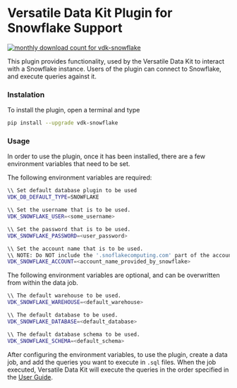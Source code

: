 # Versatile Data Kit Plugin for Snowflake Support

<a href="https://pypistats.org/packages/vdk-snowflake" alt="Monthly Downloads">
        <img src="https://img.shields.io/pypi/dm/vdk-snowflake.svg" alt="monthly download count for vdk-snowflake"></a>

This plugin provides functionality, used by the Versatile Data Kit
to interact with a Snowflake instance. Users of the plugin can connect to
Snowflake, and execute queries against it.

### Instalation

To install the plugin, open a terminal and type
```bash
pip install --upgrade vdk-snowflake
```

### Usage

In order to use the plugin, once it has been installed, there are a few environment variables that need to be set.

The following environment variables are required:

```bash
\\ Set default database plugin to be used
VDK_DB_DEFAULT_TYPE=SNOWFLAKE

\\ Set the username that is to be used.
VDK_SNOWFLAKE_USER=<some_username>

\\ Set the password that is to be used.
VDK_SNOWFLAKE_PASSWORD=<user_password>

\\ Set the account name that is to be used.
\\ NOTE: Do NOT include the '.snoflakecomputing.com' part of the account name.
VDK_SNOWFLAKE_ACCOUNT=<account_name_provided_by_snowflake>
```

The following environment variables are optional, and can be overwritten from within the data job.

```bash
\\ The default warehouse to be used.
VDK_SNOWFLAKE_WAREHOUSE=<default_warehouse>

\\ The default database to be used.
VDK_SNOWFLAKE_DATABASE=<default_database>

\\ The default database schema to be used.
VDK_SNOWFLAKE_SCHEMA=<default_schema>
```

After configuring the environment variables, to use the plugin, create a data job, and add the queries you want to execute in `.sql` files. When the job executed, Versatile Data Kit will execute the queries in the order specified in the [User Guide](https://github.com/vmware/versatile-data-kit/wiki/User-Guide#data-job-steps).

